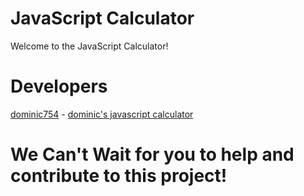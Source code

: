 # JavaScript Calculator 
Welcome to the JavaScript Calculator! 

# Developers
[dominic754](https://github.com/dominic754) - [dominic's javascript calculator](https://github.com/dominic754/CalculatorInEveryLanguage/tree/main/javascript/main.js)

# We Can't Wait for you to help and contribute to this project!
